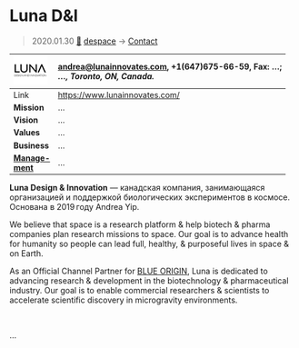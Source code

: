 # Luna D&I
> 2020.01.30 [🚀](../index/index.md) [despace](index.md) → [Contact](contact.md)

|[![](f/con/l/lunadni_logo1_thumb.png)](f/con/l/lunadni_logo1.png)|<andrea@lunainnovates.com>, +1(647)675-66-59, Fax: …;<br> *…, Toronto, ON, Canada.*|
|:--|:--|
|Link|<https://www.lunainnovates.com/>|
|**Mission**|…|
|**Vision**|…|
|**Values**|…|
|**Business**|…|
|**[Manage-<br>ment](mgmt.md)**|…|

**Luna Design & Innovation** — канадская компания, занимающаяся организацией и поддержкой биологических экспериментов в космосе. Основана в 2019 году Andrea Yip.

We believe that space is a research platform & help biotech & pharma companies plan research missions to space. Our goal is to advance health for humanity so people can lead full, healthy, & purposeful lives in space & on Earth.

As an Official Channel Partner for [BLUE ORIGIN](blue_origin.md), Luna is dedicated to advancing research & development in the biotechnology & pharmaceutical industry. Our goal is to enable commercial researchers & scientists to accelerate scientific discovery in microgravity environments.


<p style="page-break-after:always"> </p>

…

